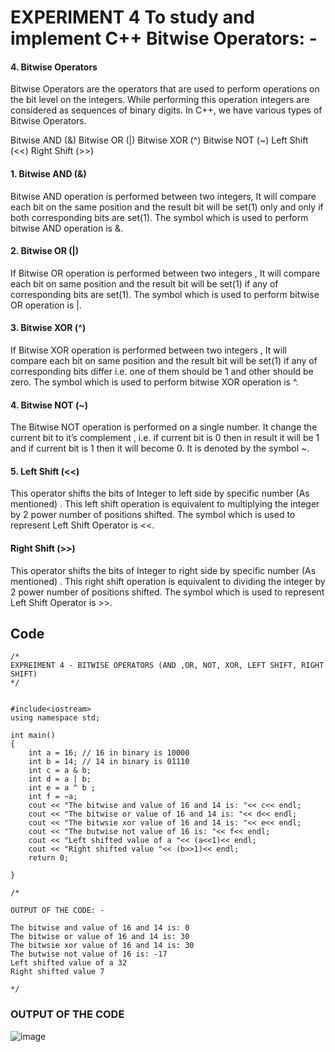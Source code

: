 # EXPERIMENT 4  To study and implement C++ Bitwise Operators: -

#### 4. Bitwise Operators 

Bitwise Operators are the operators that are used to perform operations on the bit level on the integers. While performing this operation integers are considered as sequences of binary digits. In C++, we have various types of Bitwise Operators.

Bitwise AND (&)
Bitwise OR (|)
Bitwise XOR (^)
Bitwise NOT (~)
Left Shift (<<)
Right Shift (>>)


#### 1. Bitwise AND (&)
Bitwise AND operation is performed between two integers, It will compare each bit on the same position and the result bit will be set(1) only and only if both corresponding bits are set(1). The symbol which is used to perform bitwise AND operation is &.

#### 2. Bitwise OR (|)
If Bitwise OR operation is performed between two integers , It will compare each bit on same position and the result bit will be set(1) if any of corresponding bits are set(1). The symbol which is used to perform bitwise OR operation is |.

#### 3. Bitwise XOR (^)
If Bitwise XOR operation is performed between two integers , It will compare each bit on same position and the result bit will be set(1) if any of corresponding bits differ i.e. one of them should be 1 and other should be zero. The symbol which is used to perform bitwise XOR operation is ^.

#### 4. Bitwise NOT (~)
The Bitwise NOT operation is performed on a single number. It change the current bit to it’s complement , i.e. if current bit is 0 then in result it will be 1 and if current bit is 1 then it will become 0. It is denoted by the symbol ~.

#### 5. Left Shift (<<)
This operator shifts the bits of Integer to left side by specific number (As mentioned) . This left shift operation is equivalent to multiplying the integer by 2 power number of positions shifted. The symbol which is used to represent Left Shift Operator is <<.

#### Right Shift (>>)
This operator shifts the bits of Integer to right side by specific number (As mentioned) . This right shift operation is equivalent to dividing the integer by 2 power number of positions shifted. The symbol which is used to represent Left Shift Operator is >>.

## Code
~~~
/*
EXPREIMENT 4 - BITWISE OPERATORS (AND ,OR, NOT, XOR, LEFT SHIFT, RIGHT SHIFT)
*/


#include<iostream>
using namespace std;

int main()
{
    int a = 16; // 16 in binary is 10000
    int b = 14; // 14 in binary is 01110
    int c = a & b;
    int d = a | b;
    int e = a ^ b ;
    int f = ~a;
    cout << "The bitwise and value of 16 and 14 is: "<< c<< endl;
    cout << "The bitwise or value of 16 and 14 is: "<< d<< endl;
    cout << "The bitwsie xor value of 16 and 14 is: "<< e<< endl;
    cout << "The butwise not value of 16 is: "<< f<< endl;
    cout << "Left shifted value of a "<< (a<<1)<< endl;
    cout << "Right shifted value "<< (b>>1)<< endl;
    return 0;

}

/*

OUTPUT OF THE CODE: -

The bitwise and value of 16 and 14 is: 0
The bitwise or value of 16 and 14 is: 30
The bitwsie xor value of 16 and 14 is: 30
The butwise not value of 16 is: -17
Left shifted value of a 32
Right shifted value 7

*/
~~~

### OUTPUT OF THE CODE
![image](https://github.com/user-attachments/assets/fe5abac8-83c4-40b2-971b-c1c29366f088)


